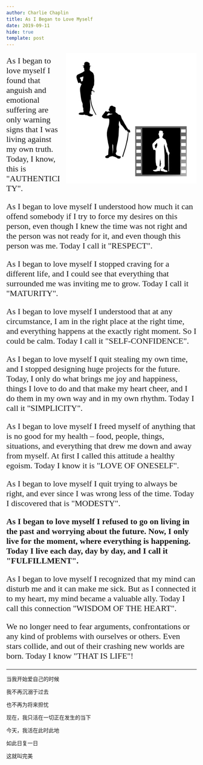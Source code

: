 ```yaml
---
author: Charlie Chaplin
title: As I Began to Love Myself
date: 2019-09-11
hide: true
template: post
---
```


<link href="https://fonts.googleapis.com/css?family=Kalam&display=swap" rel="stylesheet">

<style>
.poem , .poem p  {
    font-family: 'Kalam', cursive;
    font-size: 22px
}
</style>

<img src="pictures/Fotolia_52747829_XS.jpg" style="float: right; margin-left: 8px"> </img>

<div class="poem">

<p>As I began to love myself I found that anguish and emotional suffering are only warning signs that I was living against my own truth. 
Today, I know, this is "AUTHENTICITY".
</p>

<p>As I began to love myself I understood how much it can offend somebody if I try to force my desires on this person, even though I knew the time was not right and the person was not ready for it, and even though this person was me. Today I call it "RESPECT".
</p>

<p>As I began to love myself I stopped craving for a different life, and I could see that everything that surrounded me was inviting me to grow. Today I call it "MATURITY".
</p>

<p>As I began to love myself I understood that at any circumstance, I am in the right place at the right time, and everything happens at the exactly right moment. So I could be calm. Today I call it "SELF-CONFIDENCE".
</p>

<p>As I began to love myself I quit stealing my own time, and I stopped designing huge projects for the future. Today, I only do what brings me joy and happiness, things I love to do and that make my heart cheer, and I do them in my own way and in my own rhythm. Today I call it "SIMPLICITY".
</p>

<p>As I began to love myself I freed myself of anything that is no good for my health – food, people, things, situations, and everything that drew me down and away from myself. At first I called this attitude a healthy egoism. Today I know it is "LOVE OF ONESELF".
</p>

<p>As I began to love myself I quit trying to always be right, and ever since I was wrong less of the time. Today I discovered that is "MODESTY".
</p>

<p>
<b>
As I began to love myself I refused to go on living in the past and worrying about the future. Now, I only live for the moment, where everything is happening. Today I live each day, day by day, and I call it "FULFILLMENT".
</b>
</p>

<p> As I began to love myself I recognized that my mind can disturb me and it can make me sick. But as I connected it to my heart, my mind became a valuable ally. Today I call this connection "WISDOM OF THE HEART".
</p>

<p>
We no longer need to fear arguments, confrontations or any kind of problems with ourselves or others. Even stars collide, and out of their crashing new worlds are born. Today I know "THAT IS LIFE"!
</p>

</div>

---

当我开始爱自己的时候

我不再沉溺于过去

也不再为将来担忧

现在，我只活在一切正在发生的当下

今天，我活在此时此地

如此日复一日

这就叫完美
